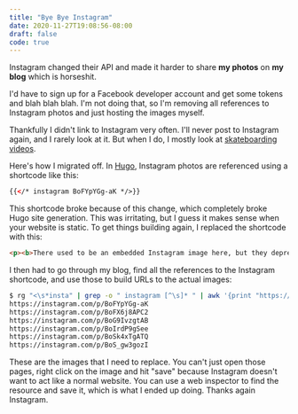 ```yaml
---
title: "Bye Bye Instagram"
date: 2020-11-27T19:08:56-08:00
draft: false
code: true
---
```


Instagram changed their API and made it harder to share **my photos** on **my blog** which is horseshit.

I'd have to sign up for a Facebook developer account and get some tokens and blah blah blah. I'm not doing that, so I'm removing all references to Instagram photos and just hosting the images myself.

Thankfully I didn't link to Instagram very often. I'll never post to Instagram again, and I rarely look at it. But when I do, I mostly look at [skateboarding videos](<https://www.instagram.com/p/CHo7i9NlI3c/>).

Here's how I migrated off. In [Hugo](https://gohugo.io), Instagram photos are referenced using a shortcode like this:

```html
{{</* instagram BoFYpYGg-aK */>}}
```

This shortcode broke because of this change, which completely broke Hugo site generation. This was irritating, but I guess it makes sense when your website is static. To get things building again, I replaced the shortcode with this:

```html
<p><b>There used to be an embedded Instagram image here, but they deprecated the easy to use public API. I'm working on having this site not touch Instagram.</b></p>
```

I then had to go through my blog, find all the references to the Instagram shortcode, and use those to build URLs to the actual images:

```bash
$ rg "<\s*insta" | grep -o " instagram [^\s]* " | awk '{print "https://instagram.com/p/"$2}'
https://instagram.com/p/BoFYpYGg-aK
https://instagram.com/p/BoFX6j8APC2
https://instagram.com/p/BoG9IvzgtAB
https://instagram.com/p/BoIrdP9gSee
https://instagram.com/p/BoSk4xTgATQ
https://instagram.com/p/BoS_gw3gozI
```

These are the images that I need to replace. You can't just open those pages, right click on the image and hit "save" because Instagram doesn't want to act like a normal website. You can use a web inspector to find the resource and save it, which is what I ended up doing. Thanks again Instagram.
